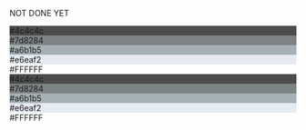 NOT DONE YET

<div class="ndpl-component ndpl-component--full" id="group-atoms-component-color-pallete" group-id="group-atoms">
    <div class="ndpl-component__description ndpl-c-brand-ca"></div>
    <div class="ndpl-component__colors ndpl-cf">
        <div class="ndpl-component__color-container">
            <div class="ndpl-component__color" style="background-color: rgb(76, 76, 76);">
                <div>#4c4c4c</div>
            </div>
        </div>
        <div class="ndpl-component__color-container">
            <div class="ndpl-component__color" style="background-color: rgb(125, 130, 132);">
                <div>#7d8284</div>
        </div>
        </div>
        <div class="ndpl-component__color-container">
            <div class="ndpl-component__color" style="background-color: rgb(166, 177, 181);">
                <div>#a6b1b5</div>
            </div>
        </div>
        <div class="ndpl-component__color-container">
            <div class="ndpl-component__color" style="background-color: rgb(230, 234, 242);">
                <div class="ndpl-dark-text">#e6eaf2</div>
            </div>
        </div>
        <div class="ndpl-component__color-container">
            <div class="ndpl-component__color ndpl-apply-border ndpl-c-border" style="background-color: rgb(255, 255, 255);">
                <div class="ndpl-dark-text">#FFFFFF</div>
            </div>
        </div>
        <div class="ndpl-component__color-container">
            <div class="ndpl-component__color" style="background-color: rgb(76, 76, 76);">
                <div>#4c4c4c</div>
            </div>
        </div>
        <div class="ndpl-component__color-container">
            <div class="ndpl-component__color" style="background-color: rgb(125, 130, 132);">
                <div>#7d8284</div>
        </div>
        </div>
        <div class="ndpl-component__color-container">
            <div class="ndpl-component__color" style="background-color: rgb(166, 177, 181);">
                <div>#a6b1b5</div>
            </div>
        </div>
        <div class="ndpl-component__color-container">
            <div class="ndpl-component__color" style="background-color: rgb(230, 234, 242);">
                <div class="ndpl-dark-text">#e6eaf2</div>
            </div>
        </div>
        <div class="ndpl-component__color-container">
            <div class="ndpl-component__color ndpl-apply-border ndpl-c-border" style="background-color: rgb(255, 255, 255);">
                <div class="ndpl-dark-text">#FFFFFF</div>
            </div>
        </div>
    </div>
</div>
